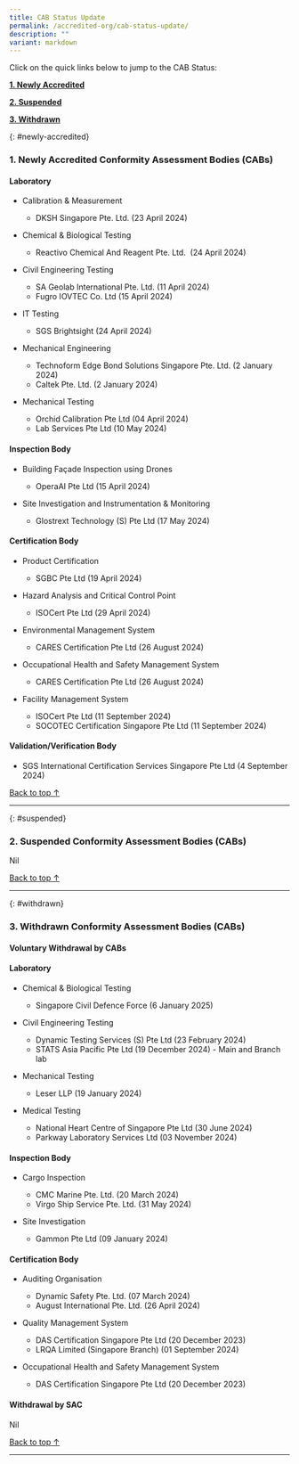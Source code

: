 ```yaml
---
title: CAB Status Update
permalink: /accredited-org/cab-status-update/
description: ""
variant: markdown
---
```

Click on the quick links below to jump to the CAB Status:

**[1. Newly Accredited](#newly-accredited)**

**[2. Suspended](#suspended)**

**[3. Withdrawn](#withdrawn)**




{: #newly-accredited}
### 1. Newly Accredited Conformity Assessment Bodies (CABs) 
   

#### Laboratory

* Calibration & Measurement
   * DKSH Singapore Pte. Ltd. (23 April 2024)

* Chemical & Biological Testing
   * Reactivo Chemical And Reagent Pte. Ltd.  (24 April 2024)

* Civil Engineering Testing
   * SA Geolab International Pte. Ltd. (11 April 2024)
   * Fugro IOVTEC Co. Ltd (15 April 2024)

* IT Testing
   * SGS Brightsight (24 April 2024)

* Mechanical Engineering
   * Technoform Edge Bond Solutions Singapore Pte. Ltd. (2 January 2024)
   * Caltek Pte. Ltd. (2 January 2024)

* Mechanical Testing
   * Orchid Calibration Pte Ltd (04 April 2024)
   * Lab Services Pte Ltd (10 May 2024)

#### Inspection Body

* Building Façade Inspection using Drones
   * OperaAI Pte Ltd (15 April 2024)

* Site Investigation and Instrumentation & Monitoring
   * Glostrext Technology (S) Pte Ltd (17 May 2024)

#### Certification Body

* Product Certification
   * SGBC Pte Ltd (19 April 2024)
 
* Hazard Analysis and Critical Control Point
   * ISOCert Pte Ltd (29 April 2024)
   
* Environmental Management System
   * CARES Certification Pte Ltd (26 August 2024)

* Occupational Health and Safety Management System
   * CARES Certification Pte Ltd (26 August 2024)

* Facility Management System
   * ISOCert Pte Ltd (11 September 2024)
   * SOCOTEC Certification Singapore Pte Ltd (11 September 2024)
   
#### Validation/Verification Body
 
 * SGS International Certification Services Singapore Pte Ltd (4 September 2024)



[Back to top ↑](#top)

---

{: #suspended}
### 2. Suspended Conformity Assessment Bodies (CABs)

Nil
  	 
  
[Back to top ↑](#top)

---

{: #withdrawn}
### 3. Withdrawn Conformity Assessment Bodies (CABs)


#### **Voluntary Withdrawal by CABs**



#### Laboratory

* Chemical & Biological Testing
  *  Singapore Civil Defence Force (6 January 2025)

* Civil Engineering Testing
  *  Dynamic Testing Services (S) Pte Ltd (23 February 2024)
  *  STATS Asia Pacific Pte Ltd (19 December 2024) - Main and Branch lab

* Mechanical Testing
  *  Leser LLP (19 January 2024)

* Medical Testing
  *  National Heart Centre of Singapore Pte Ltd (30 June 2024)
  *  Parkway Laboratory Services Ltd (03 November 2024)



#### Inspection Body

* Cargo Inspection
  * CMC Marine Pte. Ltd. (20 March 2024)
  * Virgo Ship Service Pte. Ltd. (31 May 2024)

* Site Investigation
  *  Gammon Pte Ltd (09 January 2024)


#### Certification Body

* Auditing Organisation
  * Dynamic Safety Pte. Ltd. (07 March 2024)
  * August International Pte. Ltd. (26 April 2024)

* Quality Management System
  * DAS Certification Singapore Pte Ltd (20 December 2023)
  * LRQA Limited (Singapore Branch) (01 September 2024)

* Occupational Health and Safety Management System
  * DAS Certification Singapore Pte Ltd (20 December 2023)


#### **Withdrawal by SAC**

Nil



[Back to top ↑](#top)






---
